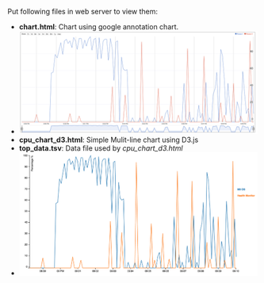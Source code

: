 Put following files in web server to view them:
- **chart.html**: Chart using google annotation chart.
- ![Google Chart](files/sample_google_chart.png)
- **cpu_chart_d3.html**: Simple Mulit-line chart using D3.js
- **top_data.tsv**: Data file used by *cpu_chart_d3.html*
- ![D3 Chart](files/sample_d3.png)
